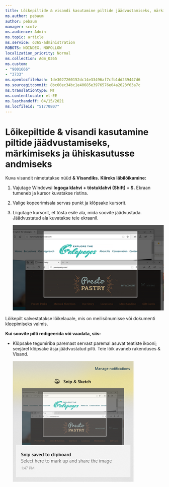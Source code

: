 ```yaml
---
title: Lõikepiltide & visandi kasutamine piltide jäädvustamiseks, märkimiseks ja ühiskasutusse andmiseks
ms.author: pebaum
author: pebaum
manager: scotv
ms.audience: Admin
ms.topic: article
ms.service: o365-administration
ROBOTS: NOINDEX, NOFOLLOW
localization_priority: Normal
ms.collection: Adm_O365
ms.custom:
- "9001666"
- "3733"
ms.openlocfilehash: 1de3027260152dc14e33496af7cfb1dd239447d6
ms.sourcegitcommit: 8bc60ec34bc1e40685e3976576e04a2623f63a7c
ms.translationtype: MT
ms.contentlocale: et-EE
ms.lasthandoff: 04/15/2021
ms.locfileid: "51770807"
---
```

# <a name="use-snip--sketch-to-capture-mark-up-and-share-images"></a>Lõikepiltide & visandi kasutamine piltide jäädvustamiseks, märkimiseks ja ühiskasutusse andmiseks

Kuva visandit nimetatakse nüüd **& Visandiks.** **Kiireks läbilõikamine:**

1. Vajutage Windowsi **logoga klahvi + tõstuklahvi (Shift) + S.** Ekraan tumeneb ja kursor kuvatakse ristina. 

2. Valige kopeerimisala servas punkt ja klõpsake kursorit. 

3. Liigutage kursorit, et tõsta esile ala, mida soovite jäädvustada. Jäädvustatud ala kuvatakse teie ekraanil.

   ![esiletõstetud valiku pilt](media/snipone.png)

Lõikepilt salvestatakse lõikelauale, mis on meilisõnumisse või dokumenti kleepimiseks valmis. 

**Kui soovite pilti redigeerida või vaadata, siis:** 

- Klõpsake tegumiriba paremast servast paremal asuvat teatiste ikooni; seejärel klõpsake äsja jäädvustatud pilti. Teie lõik avaneb rakenduses & Visand.

   ![pilt lõikerakenduses kuvatavast pildist](media/sniptwo.png)
